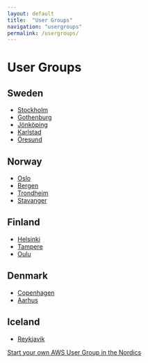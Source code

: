 ```yaml
---
layout: default
title:  "User Groups"
navigation: "usergroups"
permalink: /usergroups/
---
```


<div class="container">
  <h1>User Groups</h1>

  <h2>Sweden</h2>
  <ul>
    <li><a href="https://www.meetup.com/aws-stockholm/">Stockholm</a></li>
    <li><a href="https://www.meetup.com/AWS_user_group_Gothenburg/">Gothenburg</a></li>
    <li><a href="https://www.meetup.com/AWS-User-Group-Jonkoping/">Jönköping</a></li>
    <li><a href="https://www.meetup.com/AWS-Karlstad/">Karlstad</a></li>
    <li><a href="https://www.meetup.com/AWS-User-Group-Oresund/">Öresund</a></li>
  </ul>
  <h2>Norway</h2>
  <ul>
    <li><a href="https://www.meetup.com/AWS-User-Group-Norway/">Oslo</a></li>
    <li><a href="https://www.meetup.com/AWS-User-Group-Bergen/">Bergen</a></li>
    <li><a href="https://www.meetup.com/AWS-User-Group-Trondheim">Trondheim</a></li>
    <li><a href="https://www.meetup.com/AWS-User-Group-Stavanger/">Stavanger</a></li>
  </ul>
  <h2>Finland</h2>
  <ul>
    <li><a href="https://www.meetup.com/awsfin/">Helsinki</a></li>
    <li><a href="https://www.meetup.com/AWS-User-Group-Tampere/">Tampere</a></li>
    <li><a href="https://www.meetup.com/AWS-User-Group-Oulu/">Oulu</a></li>
  </ul>
  <h2>Denmark</h2>
  <ul>
    <li><a href="https://www.meetup.com/Copenhagen-AWS-User-Group/">Copenhagen</a></li>
    <li><a href="https://www.meetup.com/AWSaarhus/">Aarhus</a></li>
  </ul>
  <h2>Iceland</h2>
  <ul>
    <li><a href="https://www.meetup.com/AWS-User-Group-Reykjavik/">Reykjavik</a></li>
  </ul>

  <p><a href="http://nordics.aws-usergroups.com/">Start your own AWS User Group in the Nordics</a></p>
</div>
